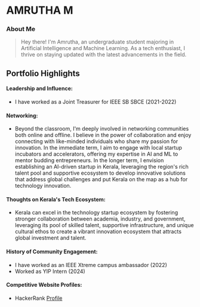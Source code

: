 # AMRUTHA M

### About Me

> Hey there! I'm Amrutha, an undergraduate student majoring in Artificial Intelligence and Machine Learning. As a tech enthusiast, I thrive on staying updated with the latest advancements in the field. 


## Portfolio Highlights

#### Leadership and Influence:

- I have worked as a Joint Treasurer for IEEE SB SBCE  (2021-2022)

#### Networking:

- Beyond the classroom, I'm deeply involved in networking communities both online and offline. I believe in the power of collaboration and enjoy connecting with like-minded individuals who share my passion for innovation. 
In the immediate term, I aim to engage with local startup incubators and accelerators, offering my expertise in AI and ML to mentor budding entrepreneurs. In the longer term, I envision establishing an AI-driven startup in Kerala, leveraging the region's rich talent pool and supportive ecosystem to develop innovative solutions that address global challenges and put Kerala on the map as a hub for technology innovation.

#### Thoughts on Kerala's Tech Ecosystem:

- Kerala can excel in the technology startup ecosystem by fostering stronger collaboration between academia, industry, and government, leveraging its pool of skilled talent, supportive infrastructure, and unique cultural ethos to create a vibrant innovation ecosystem that attracts global investment and talent.

#### History of Community Engagement:

-  I have worked as an IEEE Xtreme campus ambassador (2022)
-  Worked as YIP Intern  (2024)

#### Competitive Website Profiles:

- HackerRank [Profile](https://www.hackerrank.com/profile/amrutha8654)
